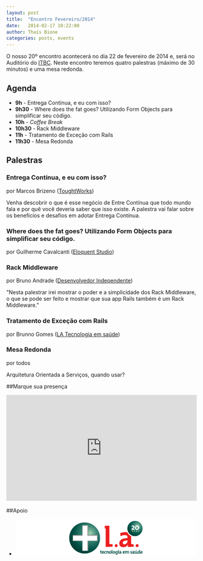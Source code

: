 ```yaml
---
layout: post
title:  "Encontro Fevereiro/2014"
date:   2014-02-17 10:22:00
author: Thaís Bione
categories: posts, events
---
```


O nosso 20º encontro acontecerá no dia 22 de fevereiro de 2014 e, será no Auditório do [ITBC](http://goo.gl/cD7Rcx). Neste encontro teremos quatro palestras (máximo de 30 minutos) e uma mesa redonda.

## Agenda ##

- **9h** - Entrega Contínua, e eu com isso?
- **9h30** - Where does the fat goes? Utilizando Form Objects para simplificar seu código.
- **10h** - *Coffee Break*
- **10h30** - Rack Middleware
- **11h** - Tratamento de Exceção com Rails
- **11h30** - Mesa Redonda

## Palestras ##

### Entrega Contínua, e eu com isso? ##
por Marcos Brizeno ([ToughtWorks](http://www.thoughtworks.com/))

Venha descobrir o que é esse negócio de Entre Contínua que todo mundo fala e por quê você deveria saber que isso existe. A palestra vai falar sobre os benefícios e desafios em adotar Entrega Contínua.

### Where does the fat goes? Utilizando Form Objects para simplificar seu código.
por Guilherme Cavalcanti ([Eloquent Studio](https://github.com/guiocavalcanti))

### Rack Middleware
por Bruno Andrade ([Desenvolvedor Independente](https://github.com/brunoandradd))

"Nesta palestrar irei mostrar o poder e a simplicidade dos Rack Middleware, o que se pode ser feito e mostrar que sua app Rails também é um Rack Middleware."

### Tratamento de Exceção com Rails
por Brunno Gomes ([LA Tecnologia em saúde](http://www.latecnologiaemsaude.com/))

### Mesa Redonda
por todos

Arquitetura Orientada a Serviços, quando usar?

##Marque sua presença

<iframe src="http://even.tc/frevoonrails20/embedded" frameborder="0" height="280px" width="100%" vspace="0" hspace="0" marginheight="5" marginwidth="5" scrolling="auto" allowtransparency="true"> </iframe>

##Apoio

- [![LA Tecnologia em Saúde](/images/logo-la-tecnologia.png)](http://www.latecnologiaemsaude.com.br)
